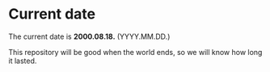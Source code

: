 # Current date

The current date is **2000.08.18.** (YYYY.MM.DD.)

This repository will be good when the world ends, so we will know how long it lasted.